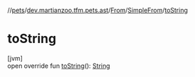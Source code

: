 //[pets](../../../../index.md)/[dev.martianzoo.tfm.pets.ast](../../index.md)/[From](../index.md)/[SimpleFrom](index.md)/[toString](to-string.md)

# toString

[jvm]\
open override fun [toString](to-string.md)(): [String](https://kotlinlang.org/api/latest/jvm/stdlib/kotlin/-string/index.html)

